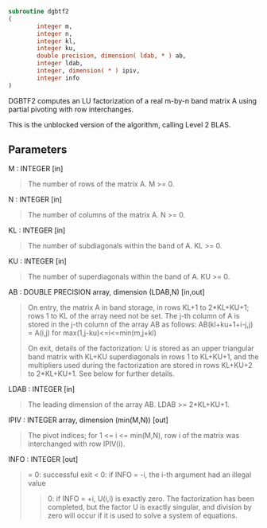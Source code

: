 ```fortran
subroutine dgbtf2
(
        integer m,
        integer n,
        integer kl,
        integer ku,
        double precision, dimension( ldab, * ) ab,
        integer ldab,
        integer, dimension( * ) ipiv,
        integer info
)
```

DGBTF2 computes an LU factorization of a real m-by-n band matrix A
using partial pivoting with row interchanges.

This is the unblocked version of the algorithm, calling Level 2 BLAS.

## Parameters
M : INTEGER [in]
> The number of rows of the matrix A.  M >= 0.

N : INTEGER [in]
> The number of columns of the matrix A.  N >= 0.

KL : INTEGER [in]
> The number of subdiagonals within the band of A.  KL >= 0.

KU : INTEGER [in]
> The number of superdiagonals within the band of A.  KU >= 0.

AB : DOUBLE PRECISION array, dimension (LDAB,N) [in,out]
> On entry, the matrix A in band storage, in rows KL+1 to
> 2*KL+KU+1; rows 1 to KL of the array need not be set.
> The j-th column of A is stored in the j-th column of the
> array AB as follows:
> AB(kl+ku+1+i-j,j) = A(i,j) for max(1,j-ku)<=i<=min(m,j+kl)
> 
> On exit, details of the factorization: U is stored as an
> upper triangular band matrix with KL+KU superdiagonals in
> rows 1 to KL+KU+1, and the multipliers used during the
> factorization are stored in rows KL+KU+2 to 2*KL+KU+1.
> See below for further details.

LDAB : INTEGER [in]
> The leading dimension of the array AB.  LDAB >= 2*KL+KU+1.

IPIV : INTEGER array, dimension (min(M,N)) [out]
> The pivot indices; for 1 <= i <= min(M,N), row i of the
> matrix was interchanged with row IPIV(i).

INFO : INTEGER [out]
> = 0: successful exit
> < 0: if INFO = -i, the i-th argument had an illegal value
> > 0: if INFO = +i, U(i,i) is exactly zero. The factorization
> has been completed, but the factor U is exactly
> singular, and division by zero will occur if it is used
> to solve a system of equations.
